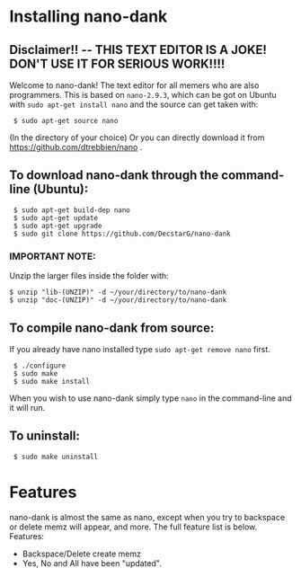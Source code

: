 # Installing nano-dank
## Disclaimer!! -- THIS TEXT EDITOR IS A JOKE! DON'T USE IT FOR SERIOUS WORK!!!!
Welcome to nano-dank! The text editor for all memers who are also programmers. This is based on `nano-2.9.3`, which can be got on Ubuntu with `sudo apt-get install nano` and the source can get taken with:
```$ sudo apt-get build-dep nano
 $ sudo apt-get source nano
 ```
 (In the directory of your choice) Or you can directly download it from https://github.com/dtrebbien/nano .
## To download nano-dank through the command-line (Ubuntu):
```$ cd ~/Directory/to/download/to
 $ sudo apt-get build-dep nano
 $ sudo apt-get update
 $ sudo apt-get upgrade
 $ sudo git clone https://github.com/DecstarG/nano-dank
 ```
 ### IMPORTANT NOTE:
 Unzip the larger files inside the folder with:
 ```$ cd ~/your/directory/to/nano-dank
 $ unzip "lib-(UNZIP)" -d ~/your/directory/to/nano-dank
 $ unzip "doc-(UNZIP)" -d ~/your/directory/to/nano-dank
 ```
 ## To compile nano-dank from source:
 If you already have nano installed type `sudo apt-get remove nano` first.
```$ cd ~/your/directory/to/nano-dank
 $ ./configure
 $ sudo make
 $ sudo make install
 ```
 When you wish to use nano-dank simply type `nano` in the command-line and it will run.
 ## To uninstall:
 ```$ cd ~/your/directory/to/nano-dank
  $ sudo make uninstall
  ```
# Features
  nano-dank is almost the same as nano, except when you try to backspace or delete memz will appear, and more. The full feature list is below.
  Features:
  * Backspace/Delete create memz
  * Yes, No and All have been "updated".
